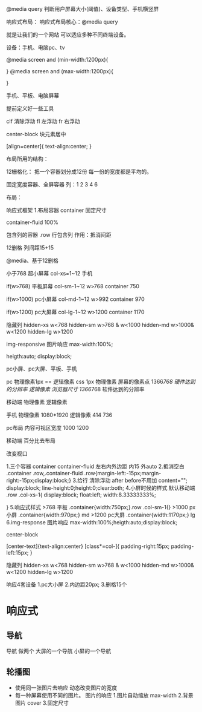@media query 判断用户屏幕大小(阈值)、设备类型、手机横竖屏



响应式布局：
响应式布局核心：@media query

就是让我们的一个网站 可以适应多种不同终端设备。


设备：手机、电脑pc、tv


@media screen and (min-width:1200px){
	
}
@media screen and (max-width:1200px){
	
}



手机、平板、电脑屏幕


提前定义好一些工具

clf  清除浮动
fl   左浮动
fr   右浮动

center-block     块元素居中

[align=center]{
	text-align:center;
}
<p align="center"></p>

布局所用的结构：

12栅格化：
把一个容器划分成12份  每一份的宽度都是平均的。

固定宽度容器、全屏容器
列：1 2 3 4 6

布局：
<div class="container">
	
</div>

响应式框架
1.布局容器
container  固定尺寸

container-fluid   100%

包含列的容器
.row  行包含列   作用：抵消间距


12删格     列间距15+15



@media、基于12删格

小于768  超小屏幕 col-xs=1~12    手机

if(w>768)
平板屏幕 col-sm-1~12         w>768  container 750

if(w>1000)
pc小屏幕 col-md-1~12         w>992  container 970

if(w>1200)
pc大屏幕 col-lg-1~12         w>1200 container 1170

隐藏列
hidden-xs    w<768
hidden-sm    w>768 & w<1000
hidden-md    w>1000& w<1200
hidden-lg    w>1200

img-responsive     图片响应   max-width:100%;

heigth:auto;   display:block;


pc小屏、pc大屏、平板、手机

pc     物理像素1px == 逻辑像素    css  1px
物理像素   屏幕的像素点     1366*768   硬件达到的分辨率
逻辑像素   浏览器尺寸       1366*768   软件达到的分辨率

移动端  物理像素   逻辑像素


手机 
物理像素  1080*1920
逻辑像素  414 736

pc布局   内容可视区宽度    1000   1200

移动端   百分比去布局


<!--移动端viewport-->
<meta name="viewport" content="width=device-width, initial-scale=1.0, maximum-scale=1.0, user-scalable=no">

<!-- 优先使用 IE 最新版本和 Chrome -->
<meta http-equiv="X-UA-Compatible" content="IE=edge,chrome=1"/>



<meta content="width=device-width,initial-scale=1.0,maximum-scale=1.0,user-scalable=no" >
<!-- 优先使用IE最新版本 和 chrome -->
改变视口   <meta http-equiv="X-UA-Compatible" content="IE=adge,chrome=1"/>
<!-- 使用360浏览器 -->
<meta name="renderer" content="webkit">




1.三个容器   container   container-fluid  左右内外边距 内15 外auto
2.抵消空白 .container .row,.container-fluid .row{margin-left:-15px;margin-right:-15px;display:block;}
3.给行 清除浮动 after  before不用加
content=""; display:block; line-height:0;height:0;clear:both;
4.小屏时候的样式  默认移动端
.row .col-xs-1{
	display:block;
	float:left;
	width:8.33333333%;

}
5.响应式样式  >768  平板 .container{width:750px;}.row .col-sm-1{}
              >1000 px小屏 .container{width:970px;}   md
              >1200 pc大屏 .container{width:1170px;}  lg
6.img-response 图片响应   max-width:100%;heigth:auto;display:block;

center-block

[center-text]{text-align:center}
[class*=col-]{
	padding-right:15px;
	padding-left:15px;
}


隐藏列
hidden-xs    w<768
hidden-sm    w>768 & w<1000
hidden-md    w>1000& w<1200
hidden-lg    w>1200


响应4套设备
1.pc大小屏
2.内边距20px;
3.删格15个

# 响应式
## 导航
导航 做两个   大屏的一个导航
              小屏的一个导航


## 轮播图
- 使用同一张图片去响应   动态改变图片的宽度
- 每一种屏幕使用不同的图片。
图片的响应
1.图片自动缩放  max-width
2.背景图片  cover
3.固定尺寸















